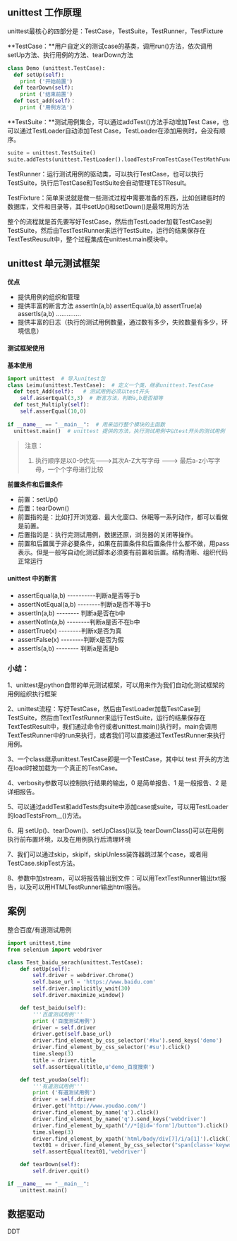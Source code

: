 ## unittest 工作原理

unittest最核心的四部分是：TestCase，TestSuite，TestRunner，TestFixture

**TestCase：**用户自定义的测试case的基类，调用run()方法，依次调用setUp方法、执行用例的方法、tearDown方法

```python
class Demo (unittest.TestCase):
  def setUp(self):
    print ('开始前置')
  def tearDown(self):
    print ('结束前置')
  def test_add(self)：
  	print ('用例方法')
```

**TestSuite：**测试用例集合，可以通过addTest()方法手动增加Test Case，也可以通过TestLoader自动添加Test Case，TestLoader在添加用例时，会没有顺序。

```python
suite = unittest.TestSuite()
suite.addTests(unittest.TestLoader().loadTestsFromTestCase(TestMathFunc))
```

TestRunner：运行测试用例的驱动类，可以执行TestCase，也可以执行TestSuite，执行后TestCase和TestSuite会自动管理TESTResult。

TestFixture：简单来说就是做一些测试过程中需要准备的东西，比如创建临时的数据库，文件和目录等，其中setUp()和setDown()是最常用的方法

整个的流程就是首先要写好TestCase，然后由TestLoader加载TestCase到TestSuite，然后由TestTestRunner来运行TestSuite，运行的结果保存在TextTestReusult中，整个过程集成在unittest.main模块中。



## unittest 单元测试框架

**优点**

- 提供用例的组织和管理
- 提供丰富的断言方法
      assertIn(a,b)
      assertEqual(a,b)
      assertTrue(a)
      assertIs(a,b)
  ..............
- 提供丰富的日志（执行的测试用例数量，通过数有多少，失败数量有多少，环境信息）

#### 测试框架使用

**基本使用**

```python
import unittest  # 导入unitest包
class Leimu(unittest.TestCase):  # 定义一个类，继承unittest.TestCase
  def test_Add(self):   # 测试用例必须以test开头
    self.asserEqual(3,3)  # 断言方法，判断a,b是否相等
  def test_Multiply(self):
    self.asserEqual(10,0)
    
if __name__ == "__main__":  # 用来运行整个模块的主函数
  unittest.main()  # unittest 提供的方法，执行测试用例中以test开头的测试用例
```

> 注意：
>
> 1. 执行顺序是以0-9优先--->其次A-Z大写字母 ---> 最后a-z小写字母，一个个字母进行比较

**前置条件和后置条件**

- 前置：setUp()
- 后置：tearDown()
- 前置指的是：比如打开浏览器、最大化窗口、休眠等一系列动作，都可以看做是前置。
- 后置指的是：执行完测试用例，数据还原，浏览器的关闭等操作。
- 前置和后置属于非必要条件，如果在前置条件和后置条件什么都不做，用pass 表示。但是一般写自动化测试脚本必须要有前置和后置。结构清晰、组织代码正常运行

#### unittest 中的断言

- assertEqual(a,b) ----------判断a是否等于b
- assertNotEqual(a,b)    --------判断a是否不等于b
- assertIn(a,b) -------- 判断a是否在b中
- assertNotIn(a,b)    --------判断a是否不在b中
- assertTrue(x)    --------判断x是否为真
- assertFalse(x)    --------判断x是否为假
- assertIs(a,b) -------- 判断a是否是b

### 小结：

1、unittest是python自带的单元测试框架，可以用来作为我们自动化测试框架的用例组织执行框架

2、unittest流程：写好TestCase，然后由TestLoader加载TestCase到TestSuite，然后由TextTestRunner来运行TestSuite，运行的结果保存在TextTestResult中，我们通过命令行或者unittest.main()执行时，main会调用TextTestRunner中的run来执行，或者我们可以直接通过TextTestRunner来执行用例。

3、一个class继承unittest.TestCase即是一个TestCase，其中以 test 开头的方法在load时被加载为一个真正的TestCase。

4、verbosity参数可以控制执行结果的输出，0 是简单报告、1 是一般报告、2 是详细报告。

5、可以通过addTest和addTests向suite中添加case或suite，可以用TestLoader的loadTestsFrom__()方法。

6、用 setUp()、tearDown()、setUpClass()以及 tearDownClass()可以在用例执行前布置环境，以及在用例执行后清理环境

7、我们可以通过skip，skipIf，skipUnless装饰器跳过某个case，或者用TestCase.skipTest方法。

8、参数中加stream，可以将报告输出到文件：可以用TextTestRunner输出txt报告，以及可以用HTMLTestRunner输出html报告。



## 案例

整合百度/有道测试用例

```python
import unittest,time
from selenium import webdriver

class Test_baidu_serach(unittest.TestCase):
    def setUp(self):
        self.driver = webdriver.Chrome()
        self.base_url = 'https://www.baidu.com'
        self.driver.implicitly_wait(30)
        self.driver.maximize_window()

    def test_baidu(self):
        '''百度测试用例'''
        print ('百度测试用例')
        driver = self.driver
        driver.get(self.base_url)
        driver.find_element_by_css_selector('#kw').send_keys('demo')
        driver.find_element_by_css_selector('#su').click()
        time.sleep(3)
        title = driver.title
        self.assertEqual(title,u'demo_百度搜索')

    def test_youdao(self):
        '''有道测试用例'''
        print ('有道测试用例')
        driver = self.driver
        driver.get('http://www.youdao.com/')
        driver.find_element_by_name('q').click()
        driver.find_element_by_name('q').send_keys('webdriver')
        driver.find_element_by_xpath("//*[@id='form']/button").click()
        time.sleep(3)
        driver.find_element_by_xpath('html/body/div[7]/i/a[1]').click()
        text01 = driver.find_element_by_css_selector("span[class='keyword']").text
        self.assertEqual(text01,'webdriver')

    def tearDown(self):
        self.driver.quit()

if __name__ == "__main__":
    unittest.main()


```



## 数据驱动

DDT



